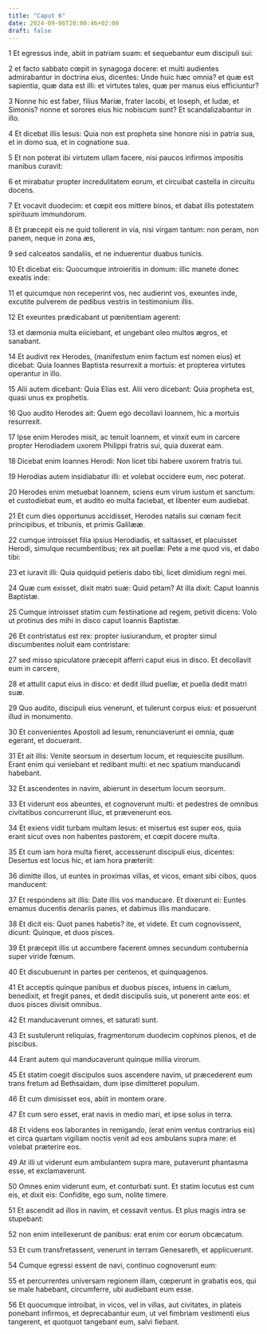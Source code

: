 ```yaml
---
title: "Caput 6"
date: 2024-09-06T20:00:46+02:00
draft: false
---
```



1 Et egressus inde, abiit in patriam suam: et sequebantur eum discipuli sui:

2 et facto sabbato cœpit in synagoga docere: et multi audientes admirabantur in doctrina eius, dicentes: Unde huic hæc omnia? et quæ est sapientia, quæ data est illi: et virtutes tales, quæ per manus eius efficiuntur?

3 Nonne hic est faber, filius Mariæ, frater Iacobi, et Ioseph, et Iudæ, et Simonis? nonne et sorores eius hic nobiscum sunt? Et scandalizabantur in illo.

4 Et dicebat illis Iesus: Quia non est propheta sine honore nisi in patria sua, et in domo sua, et in cognatione sua.

5 Et non poterat ibi virtutem ullam facere, nisi paucos infirmos impositis manibus curavit:

6 et mirabatur propter incredulitatem eorum, et circuibat castella in circuitu docens.

7 Et vocavit duodecim: et cœpit eos mittere binos, et dabat illis potestatem spirituum immundorum.

8 Et præcepit eis ne quid tollerent in via, nisi virgam tantum: non peram, non panem, neque in zona æs,

9 sed calceatos sandaliis, et ne induerentur duabus tunicis.

10 Et dicebat eis: Quocumque introieritis in domum: illic manete donec exeatis inde:

11 et quicumque non receperint vos, nec audierint vos, exeuntes inde, excutite pulverem de pedibus vestris in testimonium illis.

12 Et exeuntes prædicabant ut pœnitentiam agerent:

13 et dæmonia multa eiiciebant, et ungebant oleo multos ægros, et sanabant.

14 Et audivit rex Herodes, (manifestum enim factum est nomen eius) et dicebat: Quia Ioannes Baptista resurrexit a mortuis: et propterea virtutes operantur in illo.

15 Alii autem dicebant: Quia Elias est. Alii vero dicebant: Quia propheta est, quasi unus ex prophetis.

16 Quo audito Herodes ait: Quem ego decollavi Ioannem, hic a mortuis resurrexit.

17 Ipse enim Herodes misit, ac tenuit Ioannem, et vinxit eum in carcere propter Herodiadem uxorem Philippi fratris sui, quia duxerat eam.

18 Dicebat enim Ioannes Herodi: Non licet tibi habere uxorem fratris tui.

19 Herodias autem insidiabatur illi: et volebat occidere eum, nec poterat.

20 Herodes enim metuebat Ioannem, sciens eum virum iustum et sanctum: et custodiebat eum, et audito eo multa faciebat, et libenter eum audiebat.

21 Et cum dies opportunus accidisset, Herodes natalis sui cœnam fecit principibus, et tribunis, et primis Galilææ.

22 cumque introisset filia ipsius Herodiadis, et saltasset, et placuisset Herodi, simulque recumbentibus; rex ait puellæ: Pete a me quod vis, et dabo tibi:

23 et iuravit illi: Quia quidquid petieris dabo tibi, licet dimidium regni mei.

24 Quæ cum exisset, dixit matri suæ: Quid petam? At illa dixit: Caput Ioannis Baptistæ.

25 Cumque introisset statim cum festinatione ad regem, petivit dicens: Volo ut protinus des mihi in disco caput Ioannis Baptistæ.

26 Et contristatus est rex: propter iusiurandum, et propter simul discumbentes noluit eam contristare:

27 sed misso spiculatore præcepit afferri caput eius in disco. Et decollavit eum in carcere,

28 et attulit caput eius in disco: et dedit illud puellæ, et puella dedit matri suæ.

29 Quo audito, discipuli eius venerunt, et tulerunt corpus eius: et posuerunt illud in monumento.

30 Et convenientes Apostoli ad Iesum, renunciaverunt ei omnia, quæ egerant, et docuerant.

31 Et ait illis: Venite seorsum in desertum locum, et requiescite pusillum. Erant enim qui veniebant et redibant multi: et nec spatium manducandi habebant.

32 Et ascendentes in navim, abierunt in desertum locum seorsum.

33 Et viderunt eos abeuntes, et cognoverunt multi: et pedestres de omnibus civitatibus concurrerunt illuc, et prævenerunt eos.

34 Et exiens vidit turbam multam Iesus: et misertus est super eos, quia erant sicut oves non habentes pastorem, et cœpit docere multa.

35 Et cum iam hora multa fieret, accesserunt discipuli eius, dicentes: Desertus est locus hic, et iam hora præteriit:

36 dimitte illos, ut euntes in proximas villas, et vicos, emant sibi cibos, quos manducent:

37 Et respondens ait illis: Date illis vos manducare. Et dixerunt ei: Euntes emamus ducentis denariis panes, et dabimus illis manducare.

38 Et dicit eis: Quot panes habetis? ite, et videte. Et cum cognovissent, dicunt: Quinque, et duos pisces.

39 Et præcepit illis ut accumbere facerent omnes secundum contubernia super viride fœnum.

40 Et discubuerunt in partes per centenos, et quinquagenos.

41 Et acceptis quinque panibus et duobus pisces, intuens in cælum, benedixit, et fregit panes, et dedit discipulis suis, ut ponerent ante eos: et duos pisces divisit omnibus.

42 Et manducaverunt omnes, et saturati sunt.

43 Et sustulerunt reliquias, fragmentorum duodecim cophinos plenos, et de piscibus.

44 Erant autem qui manducaverunt quinque millia virorum.

45 Et statim coegit discipulos suos ascendere navim, ut præcederent eum trans fretum ad Bethsaidam, dum ipse dimitteret populum.

46 Et cum dimisisset eos, abiit in montem orare.

47 Et cum sero esset, erat navis in medio mari, et ipse solus in terra.

48 Et videns eos laborantes in remigando, (erat enim ventus contrarius eis) et circa quartam vigiliam noctis venit ad eos ambulans supra mare: et volebat præterire eos.

49 At illi ut viderunt eum ambulantem supra mare, putaverunt phantasma esse, et exclamaverunt.

50 Omnes enim viderunt eum, et conturbati sunt. Et statim locutus est cum eis, et dixit eis: Confidite, ego sum, nolite timere.

51 Et ascendit ad illos in navim, et cessavit ventus. Et plus magis intra se stupebant:

52 non enim intellexerunt de panibus: erat enim cor eorum obcæcatum.

53 Et cum transfretassent, venerunt in terram Genesareth, et applicuerunt.

54 Cumque egressi essent de navi, continuo cognoverunt eum:

55 et percurrentes universam regionem illam, cœperunt in grabatis eos, qui se male habebant, circumferre, ubi audiebant eum esse.

56 Et quocumque introibat, in vicos, vel in villas, aut civitates, in plateis ponebant infirmos, et deprecabantur eum, ut vel fimbriam vestimenti eius tangerent, et quotquot tangebant eum, salvi fiebant.


